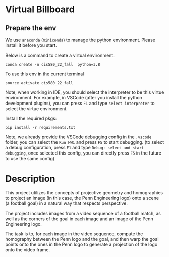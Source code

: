 # Virtual Billboard

## Prepare the env

We use `anaconda` (`miniconda`) to manage the python environment. Please install it before you start.

Below is a command to create a virtual environment.
```shell
conda create -n cis580_22_fall  python=3.8
```

To use this env in the current terminal 

```shell
source activate cis580_22_fall
```

Note, when working in IDE, you should select the interpreter to be this virtue environment. For example, in VSCode (after you install the python development plugins), you can press `F1` and type `select interpreter` to select the virtue environment.

Install the required pkgs:

```shell
pip install -r requirements.txt
```

Note, we already provide the VSCode debugging config in the `.vscode` folder, you can select the `Run HW1` and press `F5` to start debugging. (to select a debug configuration, press `F1` and type `Debug: select and start debugging`, once selected this config, you can directly press `F5` in the future to use the same config)

# Description

This project utilizes the concepts of projective geometry and homographies to project an image (in this case, the Penn Engineering logo) onto a scene (a football goal) in a natural way that respects perspective.

The project includes images from a video sequence of a football match, as well as the corners of the goal in each image and an image of the Penn Engineering logo.

The task is to, for each image in the video sequence, compute the homography between the Penn logo and the goal, and then warp the goal points onto the ones in the Penn logo to generate a projection of the logo onto the video frame.
